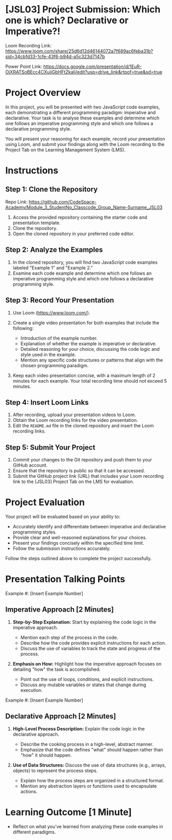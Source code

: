# [JSL03] Project Submission: Which one is which? Declarative or Imperative?!

Loom Recording Link: https://www.loom.com/share/25d6d12d46144072a7f689ac6feba31b?sid=34cbfd33-1cfe-43f6-b94d-a5c323d7147b

Power Point Link: https://docs.google.com/presentation/d/1EuR-OiXRATSoBEcc4CXuiiGbHFtZkalj/edit?usp=drive_link&rtpof=true&sd=true

# Project Overview

In this project, you will be presented with two JavaScript code examples, each demonstrating a different programming paradigm: imperative and declarative. Your task is to analyse these examples and determine which one follows an imperative programming style and which one follows a declarative programming style. 

You will present your reasoning for each example, record your presentation using Loom, and submit your findings along with the Loom recording to the Project Tab on the Learning Management System (LMS).

# Instructions

## Step 1: Clone the Repository

Repo Link: https://github.com/CodeSpace-Academy/Module_3_StudentNo_Classcode_Group_Name-Surname_JSL03

1. Access the provided repository containing the starter code and presentation template.
2. Clone the repository.
3. Open the cloned repository in your preferred code editor.

## Step 2: Analyze the Examples

1. In the cloned repository, you will find two JavaScript code examples labeled "Example 1" and "Example 2."
2. Examine each code example and determine which one follows an imperative programming style and which one follows a declarative programming style.

## Step 3: Record Your Presentation

1. Use Loom (https://www.loom.com/).
2. Create a single video presentation for both examples that include the following:

   - Introduction of the example number.
   - Explanation of whether the example is imperative or declarative.
   - Detailed reasoning for your choice, discussing the code logic and style used in the example.
   - Mention any specific code structures or patterns that align with the chosen programming paradigm.
   
3. Keep each video presentation concise, with a maximum length of 2 minutes for each example. Your total recording time should not exceed 5 minutes.

## Step 4: Insert Loom Links

1. After recording, upload your presentation videos to Loom.
2. Obtain the Loom recording links for the video presentation.
3. Edit the `README.md` file in the cloned repository and insert the Loom recording links.
   
## Step 5: Submit Your Project
1. Commit your changes to the Git repository and push them to your GitHub account.
2. Ensure that the repository is public so that it can be accessed.
3. Submit the GitHub project link (URL) that includes your Loom recording link to the [JSL03] Project Tab on the LMS for evaluation.

# Project Evaluation

Your project will be evaluated based on your ability to:

- Accurately identify and differentiate between imperative and declarative programming styles.
- Provide clear and well-reasoned explanations for your choices.
- Present your findings concisely within the specified time limit.
- Follow the submission instructions accurately.

Follow the steps outlined above to complete the project successfully.

# Presentation Talking Points

Example #: [Insert Example Number]

## Imperative Approach [2 Minutes]
1. **Step-by-Step Explanation:** Start by explaining the code logic in the imperative approach.
   - Mention each step of the process in the code.
   - Describe how the code provides explicit instructions for each action.
   - Discuss the use of variables to track the state and progress of the process.

2. **Emphasis on How:** Highlight how the imperative approach focuses on detailing "how" the task is accomplished.
   - Point out the use of loops, conditions, and explicit instructions.
   - Discuss any mutable variables or states that change during execution.


Example #: [Insert Example Number]

## Declarative Approach [2 Minutes]
1. **High-Level Process Description:** Explain the code logic in the declarative approach.
   - Describe the cooking process in a high-level, abstract manner.
   - Emphasize that the code defines "what" should happen rather than "how" it should happen.

2. **Use of Data Structures:** Discuss the use of data structures (e.g., arrays, objects) to represent the process steps.
   - Explain how the process steps are organized in a structured format.
   - Mention any abstraction layers or functions used to encapsulate actions.

# Learning Outcome [1 Minute]
- Reflect on what you've learned from analyzing these code examples in different paradigms.

